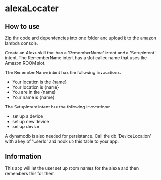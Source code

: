 # alexaLocater

## How to use
Zip the code and dependencies into one folder and upload it to the amazon lambda console.

Create an Alexa skill that has a 'RememberName' intent and a 'SetupIntent' intent.
The RememberName intent has a slot called name that uses the Amazon.ROOM slot.

The RememberName intent has the following invocations: 
 - Your location is the {name}
 - Your location is {name}
 - You are in the {name}
 - Your name is {name}
 
The SetupIntent intent has the following invocations:
 - set up a device
 - set up new device
 - set up device
 
A dynamodb is also needed for persistance.  Call the db 'DeviceLocation' with a key of 'UserId' and hook up this table to your app.
 
## Information

This app will let the user set up room names for the alexa and then remembers this for them.